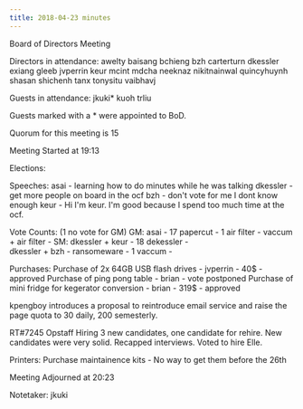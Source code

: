 ```yaml
---
title: 2018-04-23 minutes
---
```

Board of Directors Meeting

Directors in attendance:
awelty
baisang
bchieng
bzh
carterturn
dkessler
exiang
gleeb
jvperrin
keur
mcint
mdcha
neeknaz
nikitnainwal
quincyhuynh
shasan
shichenh
tanx
tonysitu
vaibhavj

Guests in attendance:
jkuki*
kuoh
trliu

Guests marked with a * were appointed to BoD.

Quorum for this meeting is 15

Meeting Started at 19:13

Elections:

  Speeches:
    asai - learning how to do minutes while he was talking
    dkessler - get more people on board in the ocf
    bzh - don't vote for me I dont know enough
    keur - Hi I'm keur. I'm good because I spend too much time at the ocf.
   
   Vote Counts: 
     (1 no vote for GM)
     GM: 
       asai - 17 
       papercut - 1 
       air filter -
       vaccum + air filter -
     SM:
       dkessler + keur - 18
       dekessler -  
       dkessler + bzh - 
       ransomeware - 1
       vaccum - 

Purchases:
 Purchase of 2x 64GB USB flash drives - jvperrin - 40$ - approved
 Purchase of ping pong table - brian - vote postponed 
 Purchase of mini fridge for kegerator conversion - brian - 319$ - approved

kpengboy introduces a proposal to reintroduce email service and raise the
page quota to 30 daily, 200 semesterly.

RT#7245 Opstaff Hiring
  3 new candidates, one candidate for rehire. New candidates were very solid.
  Recapped interviews. Voted to hire Elle. 
    
Printers:
  Purchase maintainence kits - No way to get them before the 26th

Meeting Adjourned at 20:23

Notetaker: jkuki
